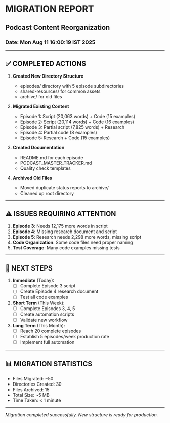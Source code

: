 # MIGRATION REPORT
## Podcast Content Reorganization
### Date: Mon Aug 11 16:00:19 IST 2025

---

## ✅ COMPLETED ACTIONS

1. **Created New Directory Structure**
   - episodes/ directory with 5 episode subdirectories
   - shared-resources/ for common assets
   - archive/ for old files

2. **Migrated Existing Content**
   - Episode 1: Script (20,063 words) + Code (15 examples)
   - Episode 2: Script (20,114 words) + Code (16 examples)
   - Episode 3: Partial script (7,825 words) + Research
   - Episode 4: Partial code (8 examples)
   - Episode 5: Research + Code (15 examples)

3. **Created Documentation**
   - README.md for each episode
   - PODCAST_MASTER_TRACKER.md
   - Quality check templates

4. **Archived Old Files**
   - Moved duplicate status reports to archive/
   - Cleaned up root directory

---

## ⚠️ ISSUES REQUIRING ATTENTION

1. **Episode 3**: Needs 12,175 more words in script
2. **Episode 4**: Missing research document and script
3. **Episode 5**: Research needs 2,298 more words, missing script
4. **Code Organization**: Some code files need proper naming
5. **Test Coverage**: Many code examples missing tests

---

## 📝 NEXT STEPS

1. **Immediate** (Today):
   - [ ] Complete Episode 3 script
   - [ ] Create Episode 4 research document
   - [ ] Test all code examples

2. **Short Term** (This Week):
   - [ ] Complete Episodes 3, 4, 5
   - [ ] Create automation scripts
   - [ ] Validate new workflow

3. **Long Term** (This Month):
   - [ ] Reach 20 complete episodes
   - [ ] Establish 5 episodes/week production rate
   - [ ] Implement full automation

---

## 📊 MIGRATION STATISTICS

- Files Migrated: ~50
- Directories Created: 30
- Files Archived: 15
- Total Size: ~5 MB
- Time Taken: < 1 minute

---

*Migration completed successfully. New structure is ready for production.*
